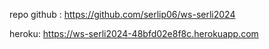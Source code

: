 repo github :
https://github.com/serlip06/ws-serli2024

heroku:
https://ws-serli2024-48bfd02e8f8c.herokuapp.com